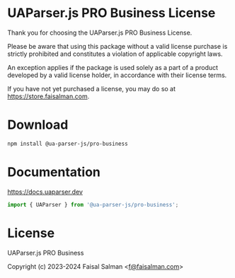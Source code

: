# UAParser.js PRO Business License

Thank you for choosing the UAParser.js PRO Business License. 

Please be aware that using this package without a valid license purchase is strictly prohibited and constitutes a violation of applicable copyright laws. 

An exception applies if the package is used solely as a part of a product developed by a valid license holder, in accordance with their license terms. 

If you have not yet purchased a license, you may do so at https://store.faisalman.com.

# Download

```sh
npm install @ua-parser-js/pro-business
```

# Documentation

https://docs.uaparser.dev 

```js
import { UAParser } from '@ua-parser-js/pro-business';
```

# License

UAParser.js PRO Business

Copyright (c) 2023-2024 Faisal Salman <<f@faisalman.com>>